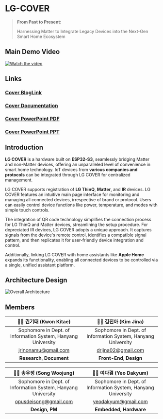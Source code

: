 # LG-COVER
> **From Past to Present:**
> 
> Harnessing Matter to Integrate Legacy Devices into the Next-Gen Smart Home Ecosystem
## Main Demo Video
[![Watch the video](https://img.youtube.com/vi/Vj_l8mhAHpY/maxresdefault.jpg)](https://www.youtube.com/watch?v=Vj_l8mhAHpY)
## Links
### [Cover BlogLink](https://starlike-record.notion.site/COVER-f43f4e78be8c49c7958ad208e229addd?pvs=4)   
### [Cover Documentation](https://api.cncscore.com/tmp_files/files/COVER%20Documnetation.pdf)   
### [Cover PowerPoint PDF](https://api.cncscore.com/tmp_files/files/Cover_ppt.pdf)
### [Cover PowerPoint PPT](https://api.cncscore.com/tmp_files/files/Cover_ppt.pptx)

## Introduction
**LG COVER** is a hardware built on **ESP32-S3**, seamlessly bridging Matter and non-Matter devices, offering an unparalleled level of convenience in smart home technology. IoT devices from **various companies and protocols** can be integrated through LG COVER for centralized management.

LG COVER supports registration of **LG ThinQ**, **Matter**, and **IR** devices. LG COVER features an intuitive main page interface for monitoring and managing all connected devices, irrespective of brand or protocol. Users can easily control device functions like power, temperature, and modes with simple touch controls.

The integration of QR code technology simplifies the connection process for LG ThinQ and Matter devices, streamlining the setup procedure. For depreciated IR devices, LG COVER adopts a unique approach. It captures signals from the device's remote control, identifies a compatible signal pattern, and then replicates it for user-friendly device integration and control.

Additionally, linking LG COVER with home assistants like **Apple Home** expands its functionality, enabling all connected devices to be controlled via a single, unified assistant platform.

## Architecture Design
![Overall Architecture](https://i.imgur.com/gGjZ7g2.png)

## Members

| 🧑‍💻 **권기태** (Kwon Kitae) | 👩‍💻 **김진아** (Kim Jina) |
|:--------------------------:|:--------------------------:|
| Sophomore in Dept. of Information System, Hanyang University | Sophomore in Dept. of Information System, Hanyang University |
| jrinonamu@gmail.com | drjina02@gmail.com |
| **Research**, **Document** | **Front-End**, **Design** |

| 👨‍💼 **송우정** (Song Woojung) | 👨‍💼 **여다겸** (Yeo Dakyum) |
|:----------------------------:|:---------------------------:|
| Sophomore in Dept. of Information System, Hanyang University | Sophomore in Dept. of Information System, Hanyang University |
| opusdeisong@gmail.com | yeodakyum@gmail.com |
| **Design, PM** | **Embedded, Hardware** |
